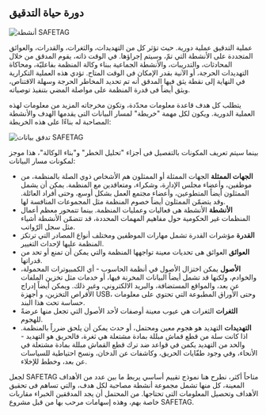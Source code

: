 
## دورة حياة التدقيق

![أنشطة SAFETAG](images/activities_flow.svg)

عملية التدقيق عملية دورية. حيث تؤثر كل من التهديدات، والثغرات، والقدرات، والعوائق المتجددة على الأنشطة التي تمّ، وسيتم إجراؤها. في الوقت ذاته، يقوم المدقق من خلال المحادثات، والتدريبات، والأنشطة الجماعية ببناء وكالة المنظمة بفاعليّة، ومحاكاة التهديدات الحرجة، أو الآنية بقدر الإمكان فى الوقت المتاح.  تؤدي هذه العملية التكرارية في النهاية إلى نقطة يثق فيها المدقق أنه تم تحديد المخاطر الحرجة وسهلة الاقتناص، ويثق أيضاً فى قدرة المنظمة على مواصلة المضي بتنفيذ توصياته.

يتطلب كل هدف قاعدة معلومات محدّدة، وتكون مخرجاته المزيد من معلومات لهذه العملية الدورية. ويكون لكل مهمة "خريطة" لمسار البيانات التى يقدمها الهدف والأنشطة المصاحبة له بناءًا على هذه الخريطة:

![تدفق بيانات SAFETAG](images/info_flows/data_flow_all.svg)

بينما سيتم تعريف المكونات بالتفصيل فى أجزاء "تحليل الخطر" و"بناء الوكالة"، هذا موجز لمكونات مسار البيانات:

* **الجهات الممثلة** الجهات الممثلة أو الممثلون هم الأشخاص ذوي الصلة بالمنظمة، من موظفين، وأعضاء مجلس الإدارة، وشكراء، ومتعاقدين مع المنظمة. يمكن أن يشمل الممثلون أيضاً المتطوعين، وأعضاء مجتمع العمل بشكل أوسع، وحتى أفراد العائلة. وقد يتضمّن الممثلون أيضاً خصوم المنظمة مثل المجموعات المنافسة لها.
* **الأنشطة** الأنشطة هى فعاليات وعمليات المنظمة. بينما تتمحور معظم أعمال المنظمات غير الحكومية حول مفاهيم المهمات المحددة، قد تتضمّن الأنشطة أشياء مثل سجل الرّواتب.
* **القدرة** مؤشرات القدرة تشمل مهارات الموظفين ومختلف أنواع المصادر التي ترتكز المنظمة عليها لإحداث التغيير.
* **العوائق** العوائق هى تحديات معينة تواجهها المنظمة والتي يمكن أن تمنع أو تحد من قدراتها.
* **الأصول** يمكن اختزال الأصول  في أنظمة الحاسوب - أي الكمبيوترات المحمولة، والخوادم، ولكنها قد تشمل أيضاً البيانات المخرنة فيها، أو خدمات مثل تخزين الملفات عن بعد، والمواقع المستضافة، والبريد الالكتروني، وغير ذلك. ويمكن أيضاً إدراج الأقراص التخزين، و أجهزة USB، وحتى الأوراق المطبوعة التي تحتوي على معلومات حساسة تحت هذا البند.
* **الثغرات** الثغرات هي عيوب معينة أوصفات لأحد الأصول التي تجعل منها عرضةً للهجوم.
* **التهديدات** التهديد هو هجوم معين ومحتمل، أو حدث يمكن أن يلحق ضرراً بالمنظمة. اذا كانت سلة من قطع قماش مبللة بمادة مشتعلة هي ثغرة، فالحريق هو التهديد - والحد من التهديد يكمن في قواعد ضد ترك قطع القماش مبللة بمادة مشتعلة في الأنحاء، وفي وجود طفّايات الحريق، وكاشفات عن الدخان، ونسخ احتياطية للسياسات عن بعد، وخطط للإخلاء.

لجعل SAFETAG متاحاً أكثر، نطرح هنا نموذج تقييم أساسي يربط  ما بين عدد من الأهداف المعينة، كل منها تشمل مجموعة أنشطة مصاحبة لكل هدف، والتي تساهم فى تحقيق الأهداف وتحصيل المعلومات التى تحتاجها. من المحتمل أن يجد المدققين الخبراء مقاربات خاصة بهم، وهذه إسهامات مرحب بها من قبل مشروع SAFETAG.
